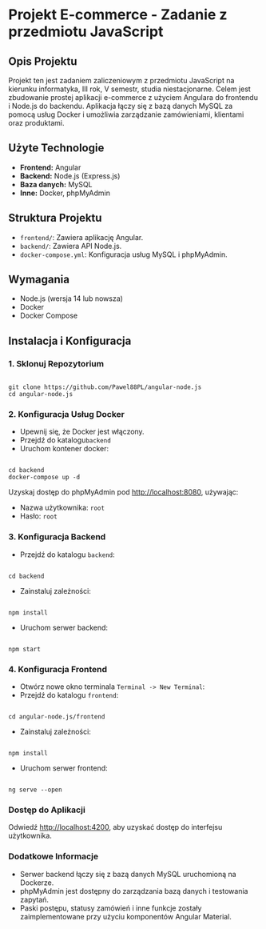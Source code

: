 <h1>Projekt E-commerce - Zadanie z przedmiotu JavaScript</h1>

<h2>Opis Projektu</h2>
<p>
Projekt ten jest zadaniem zaliczeniowym z przedmiotu JavaScript na kierunku informatyka, III rok, V semestr, studia niestacjonarne. Celem jest zbudowanie prostej aplikacji e-commerce z użyciem Angulara do frontendu i Node.js do backendu. Aplikacja łączy się z bazą danych MySQL za pomocą usług Docker i umożliwia zarządzanie zamówieniami, klientami oraz produktami.
</p>

<h2>Użyte Technologie</h2>
<ul>
    <li><strong>Frontend:</strong> Angular</li>
    <li><strong>Backend:</strong> Node.js (Express.js)</li>
    <li><strong>Baza danych:</strong> MySQL</li>
    <li><strong>Inne:</strong> Docker, phpMyAdmin</li>
</ul>

<h2>Struktura Projektu</h2>
<ul>
    <li><code>frontend/</code>: Zawiera aplikację Angular.</li>
    <li><code>backend/</code>: Zawiera API Node.js.</li>
    <li><code>docker-compose.yml</code>: Konfiguracja usług MySQL i phpMyAdmin.</li>
</ul>

<h2>Wymagania</h2>
<ul>
    <li>Node.js (wersja 14 lub nowsza)</li>
    <li>Docker</li>
    <li>Docker Compose</li>
</ul>

<h2>Instalacja i Konfiguracja</h2>

<h3>1. Sklonuj Repozytorium</h3>
<pre><code>
git clone https://github.com/Pawel88PL/angular-node.js
cd angular-node.js
</code></pre>

<h3>2. Konfiguracja Usług Docker</h3>
<ul>
    <li>Upewnij się, że Docker jest włączony.</li>
    <li>Przejdź do katalogu<code>backend</code></li>
    <li>Uruchom kontener docker:</li>
</ul>
<pre><code>
cd backend
docker-compose up -d
</code></pre>

<p>
Uzyskaj dostęp do phpMyAdmin pod <a href="http://localhost:8080">http://localhost:8080</a>, używając:
<ul>
    <li>Nazwa użytkownika: <code>root</code></li>
    <li>Hasło: <code>root</code></li>
</ul>
</p>

<h3>3. Konfiguracja Backend</h3>
<ul>
    <li>Przejdź do katalogu <code>backend</code>:</li>
</ul>
<pre><code>
cd backend
</code></pre>
<ul>
    <li>Zainstaluj zależności:</li>
</ul>
<pre><code>
npm install
</code></pre>
<ul>
    <li>Uruchom serwer backend:</li>
</ul>
<pre><code>
npm start
</code></pre>

<h3>4. Konfiguracja Frontend</h3>
<ul>
    <li>Otwórz nowe okno terminala <code>Terminal -> New Terminal</code>:</li>
    <li>Przejdź do katalogu <code>frontend</code>:</li>
</ul>
<pre><code>
cd angular-node.js/frontend
</code></pre>
<ul>
    <li>Zainstaluj zależności:</li>
</ul>
<pre><code>
npm install
</code></pre>
<ul>
    <li>Uruchom serwer frontend:</li>
</ul>
<pre><code>
ng serve --open
</code></pre>

<h3>Dostęp do Aplikacji</h3>
<p>
Odwiedź <a href="http://localhost:4200">http://localhost:4200</a>, aby uzyskać dostęp do interfejsu użytkownika.
</p>

<h3>Dodatkowe Informacje</h3>
<ul>
    <li>Serwer backend łączy się z bazą danych MySQL uruchomioną na Dockerze.</li>
    <li>phpMyAdmin jest dostępny do zarządzania bazą danych i testowania zapytań.</li>
    <li>Paski postępu, statusy zamówień i inne funkcje zostały zaimplementowane przy użyciu komponentów Angular Material.</li>
</ul>
